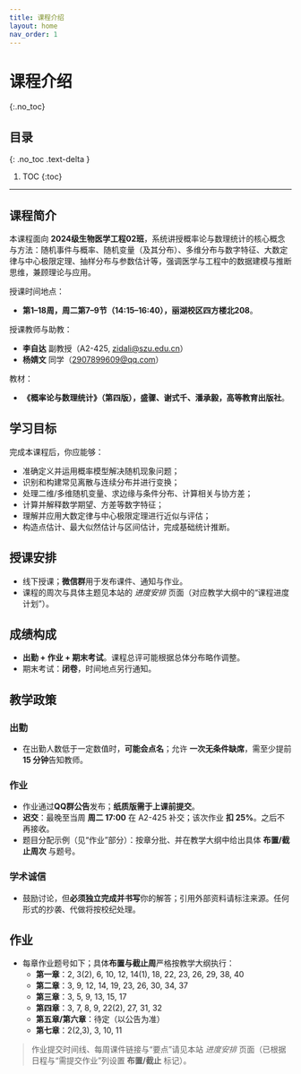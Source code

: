 ```yaml
---
title: 课程介绍
layout: home
nav_order: 1
---
```




# 课程介绍
{:.no_toc}

## 目录
{: .no_toc .text-delta }

1. TOC
{:toc}

---

## 课程简介

本课程面向 **2024级生物医学工程02班**，系统讲授概率论与数理统计的核心概念与方法：随机事件与概率、随机变量（及其分布）、多维分布与数字特征、大数定律与中心极限定理、抽样分布与参数估计等，强调医学与工程中的数据建模与推断思维，兼顾理论与应用。  

授课时间地点：
- **第1–18周，周二第7–9节（14:15–16:40），丽湖校区四方楼北208**。  

授课教师与助教：
- **李自达** 副教授（A2-425, zidali@szu.edu.cn）
- **杨婧文** 同学（2907899609@qq.com）

教材：
- **《概率论与数理统计》（第四版），盛骤、谢式千、潘承毅，高等教育出版社**。

## 学习目标

完成本课程后，你应能够：
- 准确定义并运用概率模型解决随机现象问题；
- 识别和构建常见离散与连续分布并进行变换；
- 处理二维/多维随机变量、求边缘与条件分布、计算相关与协方差；
- 计算并解释数学期望、方差等数字特征；
- 理解并应用大数定律与中心极限定理进行近似与评估；
- 构造点估计、最大似然估计与区间估计，完成基础统计推断。

## 授课安排

- 线下授课；**微信群**用于发布课件、通知与作业。  
- 课程的周次与具体主题见本站的 *进度安排* 页面（对应教学大纲中的“课程进度计划”）。

## 成绩构成

- **出勤 + 作业 + 期末考试**。课程总评可能根据总体分布略作调整。  
- 期末考试：**闭卷**，时间地点另行通知。

## 教学政策

### 出勤
- 在出勤人数低于一定数值时，**可能会点名**；允许 **一次无条件缺席**，需至少提前 **15 分钟**告知教师。

### 作业
- 作业通过**QQ群公告**发布；**纸质版需于上课前提交**。  
- **迟交**：最晚至当周 **周二 17:00** 在 A2-425 补交；该次作业 **扣 25%**。之后不再接收。  
- 题目分配示例（见“作业”部分）：按章分批、并在教学大纲中给出具体 **布置/截止周次** 与题号。

### 学术诚信
- 鼓励讨论，但**必须独立完成并书写**你的解答；引用外部资料请标注来源。任何形式的抄袭、代做将按校纪处理。

## 作业

- 每章作业题号如下；具体**布置与截止周**严格按教学大纲执行：  
  - **第一章**：2, 3(2), 6, 10, 12, 14(1), 18, 22, 23, 26, 29, 38, 40  
  - **第二章**：3, 9, 12, 14, 19, 23, 26, 30, 34, 37  
  - **第三章**：3, 5, 9, 13, 15, 17  
  - **第四章**：3, 7, 8, 9, 22(2), 27, 31, 32  
  - **第五章/第六章**：待定（以公告为准）  
  - **第七章**：2(2,3), 3, 10, 11  

> 作业提交时间线、每周课件链接与“要点”请见本站 *进度安排* 页面（已根据日程与“需提交作业”列设置 **布置/截止** 标记）。

